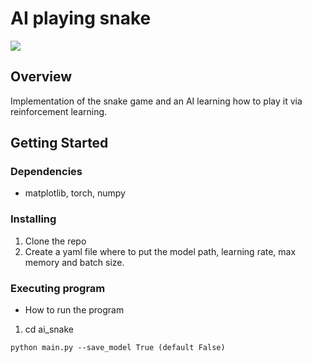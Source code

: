 # AI playing snake

![](https://media.giphy.com/media/6TRCCdfJa68HXEXJ39/giphy.gif)

## Overview

Implementation of the snake game and an AI learning how to play it via reinforcement learning.

## Getting Started

### Dependencies

* matplotlib, torch, numpy

### Installing

1. Clone the repo
2. Create a yaml file where to put the model path, learning rate, max memory and batch size.

### Executing program

* How to run the program
1. cd ai_snake
```
python main.py --save_model True (default False)
```